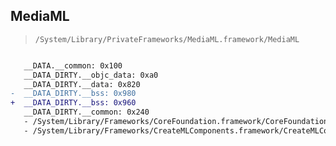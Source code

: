 ## MediaML

> `/System/Library/PrivateFrameworks/MediaML.framework/MediaML`

```diff

   __DATA.__common: 0x100
   __DATA_DIRTY.__objc_data: 0xa0
   __DATA_DIRTY.__data: 0x820
-  __DATA_DIRTY.__bss: 0x980
+  __DATA_DIRTY.__bss: 0x960
   __DATA_DIRTY.__common: 0x240
   - /System/Library/Frameworks/CoreFoundation.framework/CoreFoundation
   - /System/Library/Frameworks/CreateMLComponents.framework/CreateMLComponents

```
